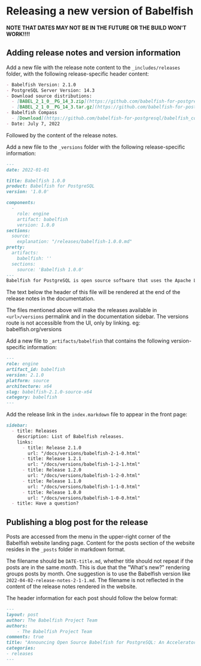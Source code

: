 # Releasing a new version of Babelfish

**NOTE THAT DATES MAY NOT BE IN THE FUTURE OR THE BUILD WON'T WORK!!!!**

## Adding release notes and version information

Add a new file with the release note content to the `_includes/releases` folder, with the following release-specific header content:

```markdown
- Babelfish Version: 2.1.0
- PostgreSQL Server Version: 14.3
- Download source distributions:
  - [BABEL_2_1_0__PG_14_3.zip](https://github.com/babelfish-for-postgresql/babelfish-for-postgresql/releases/download/BABEL_2_1_0__PG_14_3/BABEL_2_1_0__PG_14_3.zip)
  - [BABEL_2_1_0__PG_14_3.tar.gz](https://github.com/babelfish-for-postgresql/babelfish-for-postgresql/releases/download/BABEL_2_1_0__PG_14_3/BABEL_2_1_0__PG_14_3.tar.gz)
- Babelfish Compass
  - [Download](https://github.com/babelfish-for-postgresql/babelfish_compass/releases)
- Date: July 7, 2022
```
Followed by the content of the release notes.

Add a new file to the `_versions` folder with the following release-specific information:

```markdown
---
date: 2022-01-01

title: Babelfish 1.0.0
product: Babelfish for PostgreSQL
version: '1.0.0'

components:
  -
    role: engine
    artifact: babelfish
    version: 1.0.0
sections:
  source:
    explanation: "/releases/babelfish-1.0.0.md"
pretty:
  artifacts:
    babelfish: ''
  sections:
    source: 'Babelfish 1.0.0'
---
Babelfish for PostgreSQL is open source software that uses the Apache License version 2 (ALv2) and PostgreSQL License. Project source is freely available on [GitHub](https://github.com/babelfish-for-postgresql). 
```

The text below the header of this file will be rendered at the end of the release notes in the documentation.

The files mentioned above will make the releases available in `<url>/versions` permalink and in the documentation sidebar. The versions route is not accessible from the UI, only by linking. eg: babelfish.org/versions

Add a new file to `_artifacts/babelfish` that contains the following version-specific information:

```markdown
---
role: engine
artifact_id: babelfish
version: 2.1.0
platform: source
architecture: x64
slug: babelfish-2.1.0-source-x64
category: babelfish
---
```

Add the release link in the `index.markdown` file to appear in the front page:

```markdown
sidebar:
  - title: Releases
    description: List of Babelfish releases.
    links:
      - title: Release 2.1.0
        url: "/docs/versions/babelfish-2-1-0.html"
      - title: Release 1.2.1
        url: "/docs/versions/babelfish-1-2-1.html"
      - title: Release 1.2.0
        url: "/docs/versions/babelfish-1-2-0.html"
      - title: Release 1.1.0
        url: "/docs/versions/babelfish-1-1-0.html"
      - title: Release 1.0.0
        url: "/docs/versions/babelfish-1-0-0.html"
  - title: Have a question?
```

## Publishing a blog post for the release

Posts are accessed from the menu in the upper-right corner of the Babelfish website landing page. Content for the posts section of the website resides in the `_posts` folder in markdown format.

The filename should be `DATE-title.md`, whether title should not repeat if the posts are in the same _month_. This is due that the "What's new?" rendering groups posts by month. 
One suggestion is to use the Babelfish version like `2022-04-02-release-notes-2-1-1.md`. The filename is not reflected in the content of the release notes rendered in the website.


The header information for each post should follow the below format:

```markdown
---
layout: post
author: The Babelfish Project Team
authors: 
    - The Babelfish Project Team
comments: true
title: "Announcing Open Source Babelfish for PostgreSQL: An Accelerator for SQL Server Migration"
categories:
- releases
---
```



